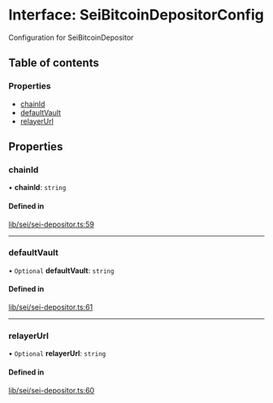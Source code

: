 # Interface: SeiBitcoinDepositorConfig

Configuration for SeiBitcoinDepositor

## Table of contents

### Properties

- [chainId](SeiBitcoinDepositorConfig.md#chainid)
- [defaultVault](SeiBitcoinDepositorConfig.md#defaultvault)
- [relayerUrl](SeiBitcoinDepositorConfig.md#relayerurl)

## Properties

### chainId

• **chainId**: `string`

#### Defined in

[lib/sei/sei-depositor.ts:59](https://github.com/threshold-network/tbtc-v2/blob/ntt-typescript/typescript/src/lib/sei/sei-depositor.ts#L59)

___

### defaultVault

• `Optional` **defaultVault**: `string`

#### Defined in

[lib/sei/sei-depositor.ts:61](https://github.com/threshold-network/tbtc-v2/blob/ntt-typescript/typescript/src/lib/sei/sei-depositor.ts#L61)

___

### relayerUrl

• `Optional` **relayerUrl**: `string`

#### Defined in

[lib/sei/sei-depositor.ts:60](https://github.com/threshold-network/tbtc-v2/blob/ntt-typescript/typescript/src/lib/sei/sei-depositor.ts#L60)
